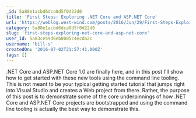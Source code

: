 ```yaml
---
_id: 5a88e1acbd6dca0d5f0d22d0
title: 'First Steps: Exploring .NET Core and ASP.NET Core'
url: 'https://weblog.west-wind.com/posts/2016/Jun/29/First-Steps-Exploring-NET-Core-and-ASPNET-Core'
category: 5a88e1acbd6dca0d5f0d22d0
slug: 'first-steps-exploring-net-core-and-asp-net-core'
user_id: 5a83ce59d6eb0005c4ecda2c
username: 'bill-s'
createdOn: '2016-07-02T21:57:41.000Z'
tags: []
---
```


.NET Core and ASP.NET Core 1.0 are finally here, and in this post I'll show how to get started with these new tools using the command line tooling. This is not meant to be your typical getting started tutorial that jumps right into Visual Studio and creates a Web project from there. Rather, the purpose of this post is to demonstrate some of the core underpinnings of how .NET Core and ASP.NET Core projects are bootstrapped and using the command line tooling is actually the best way to demonstrate this.
